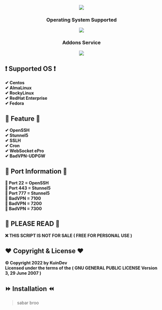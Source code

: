
<div id="welcome" align="center">
<img src="https://readme-typing-svg.herokuapp.com/?color=ff9705&center=true&lines=KuinDev RPM-SSH Script"/>
</div>


<h3 align="center">
Operating System Supported
</h3>
<p align="center">
<a href="https://github.com/wildysheverando-project/autoscript/">
  <img src="Image/os.png">
</a>
</p>
<h3 align="center">
Addons Service
</h3>

<p align="center">
<a href="https://github.com/wildysheverando-project/autoscript/">
  <img src="https://raw.githubusercontent.com/wildysheverando-project/autoscript.github.io/main/icons/addons%20v2ray%20trojan.png">
</a>
</p>

## ❗ Supported OS ❗
<b>
✔ Centos <br>
✔ AlmaLinux <br>
✔ RockyLinux <br>
✔ RedHat Enterprise<br>
✔ Fedora<br>
</b>

## 🔰 Feature 🔰
<b>
✔ OpenSSH<br>
✔ Stunnel5 <Br>
✔ SSLH<br>
✔ Cron<br>
✔ WebSocket ePro<br>
✔ BadVPN-UDPGW<br>
</b>

## 🔰 Port Information 🔰
<b>
🔸 Port 22   = OpenSSH<br>
🔸 Port 443  = Stunnel5<br>
🔸 Port 777  = Stunnel5<br>
🔸 BadVPN    = 7100<br>
🔸 BadVPN    = 7200<br>
🔸 BadVPN    = 7300<br>
</b>

## 🚫 PLEASE READ 🚫
<b>
❌ THIS SCRIPT IS NOT FOR SALE ( FREE FOR PERSONAL USE ) <br>
</b>

## ❤ Copyright & License ❤
<b>© Copyright 2022 by KuinDev</b> <br>
<b>Licensed under the terms of the ( GNU GENERAL PUBLIC LICENSE Version 3, 29 June 2007 )</b>

## ⏩ Installation ⏪
> sabar broo
